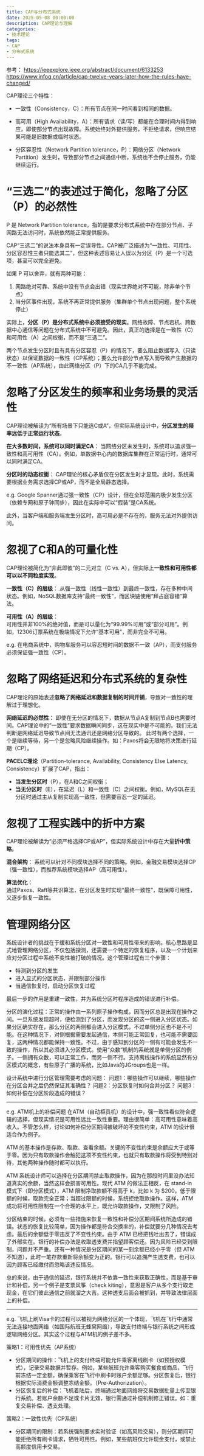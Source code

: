 ```yaml
---
title: CAP与分布式系统
date: 2025-05-08 00:00:00
description: CAP理论与理解
categories: 
- 技术理论
tags:
- CAP
- 分布式系统
---
```


参考：
https://ieeexplore.ieee.org/abstract/document/6133253
https://www.infoq.cn/article/cap-twelve-years-later-how-the-rules-have-changed/

CAP理论三个特性：

- 一致性（Consistency，C）：所有节点在同一时间看到相同的数据。

- 高可用（High Availability，A）：所有请求（读/写）都能在合理时间内得到响应，即使部分节点出现故障。系统始终对外提供服务，不拒绝请求，但响应结果可能是旧数据或临时状态。

- 分区容忍性（Network Partition tolerance，P）：网络分区（Network Partition）发生时，导致部分节点之间通信中断，系统也不会停止服务，仍能继续运行。

# “三选二”的表述过于简化，忽略了分区（P）的必然性

P 是 Network Partition tolerance，指的是要求分布式系统中存在部分节点、子网路无法访问时，系统依然能正常提供服务。

CAP“三选二”的说法本身具有一定误导性。CAP被广泛描述为“一致性、可用性、分区容忍性三者只能选其二”，但这种表述容易让人误以为分区（P）是一个可选项，甚至可以完全避免。

如果 P 可以舍弃，就有两种可能：  
1. 网路绝对可靠、系统中没有节点会出错（现实世界绝对不可能，除非单个节点）
2. 当分区事件出现，系统不再正常提供服务（集群单个节点出现问题，整个系统停止）

实际上，**分区（P）是分布式系统中必须接受的现实**。网络故障、节点宕机、跨数据中心通信等问题在分布式系统中不可避免。因此，真正的选择是在一致性（C）和可用性（A）之间权衡，而不是“三选二”。

两个节点发生分区时且有具有分区容忍（P）的情况下，要么阻止数据写入（只读状态）以保证数据的一致性（CP系统）；要么允许部分节点写入而导致产生数据的不一致性（AP系统），由此网络分区（P）下的CA几乎不能完成。

# 忽略了分区发生的频率和业务场景的灵活性

CAP理论被解读为“所有场景下只能选C或A”，但实际系统设计中，**分区发生的频率远低于正常运行状态**。

**在大多数时间，系统可以同时满足CA**：
当网络分区未发生时，系统可以追求强一致性和高可用性（CA）。例如，单数据中心内的数据库集群在正常运行时，通常可以同时满足CA。

**分区时的动态权衡**：
CAP理论的核心矛盾仅在分区发生时才显现。此时，系统需要根据业务需求选择CP或AP，而不是全局静态选择。

e.g.
Google Spanner通过强一致性（CP）设计，但在全球范围内极少发生分区（依赖专网和原子钟同步），因此在实际中可以“假装”是CA系统。

此外，当客户端和服务端发生分区时，高可用必是不存在的，服务无法对外提供访问。

# 忽视了C和A的可量化性

CAP理论被简化为“非此即彼”的二元对立（C vs. A），但实际上**一致性和可用性都可以以不同粒度实现**。

**一致性（C）的层级**：
从强一致性（线性一致性）到最终一致性，存在多种中间状态。例如，NoSQL数据库支持“最终一致性”，而区块链使用“拜占庭容错”算法。

**可用性（A）的层级**：  
可用性并非100%的绝对值，而是可以量化为“99.99%可用”或“部分可用”。例如，12306订票系统在极端情况下允许“基本可用”，而非完全不可用。

e.g.
在电商系统中，购物车服务可以容忍短时间的数据不一致（AP），而支付服务必须保证强一致性（CP）。

# 忽略了网络延迟和分布式系统的复杂性

CAP理论的原始表述**忽略了网络延迟和数据复制的时间开销**，导致对一致性的理解过于理想化。

**网络延迟的必然性**：
即使在无分区的情况下，数据从节点A复制到节点B也需要时间。CAP理论中的“一致性”要求数据瞬间同步，这在现实中是不可能的。我们无法判断是网络延迟导致节点间无法通讯还是网络分区导致的。
此时有两个选择，一个是继续等待，另一个是忽略风险继续操作。如：Paxos将会无限地将决策进行延期（CP）。

**PACELC理论**（Partition-tolerance, Availability, Consistency Else Latency, Consistency）扩展了CAP，指出：
- **当发生分区时**（P），在A和C之间权衡；
- **当无分区时**（E），在延迟（L）和一致性（C）之间权衡。例如，MySQL在无分区时通过主从复制实现高一致性，但需要容忍一定的延迟。

# 忽视了工程实践中的折中方案

CAP理论被解读为“必须严格选择CP或AP”，但实际系统设计中存在大量**折中策略**。

**混合架构**：
系统可以针对不同模块选择不同的策略。例如，金融交易模块选择CP（强一致性），而推荐系统模块选择AP（高可用性）。

**算法优化**：  
通过Paxos、Raft等共识算法，在分区发生时实现“最终一致性”，既保障可用性，又逐步恢复一致性。

# 管理网络分区

系统设计者的挑战在于缓和系统分区对一致性和可用性带来的影响。核心思路是显式地管理网络分区，不仅包括探测，还需要一个特定的恢复程序，以及一个计划来应对分区过程中系统不变性被打破的情况。这个管理过程有三个步骤：

- 特测到分区的发生
- 进入显式的分区状态，并限制部分操作
- 当通信恢复时，启动分区恢复过程

最后一步的作用是重建一致性，并为系统分区时程序造成的错误进行补偿。

分区的演化过程：正常的操作由一系列原子操作构成，因而分区总是出现在操作之间。一旦系统发现超时，便检测到了分区，而发现分区的这一侧进入分区状态。如果分区确实存在，那么分区的两侧都会进入分区模式，不过单侧分区也不是不可能。在这种情况下，对侧根据需要发起通信，本侧可能正常回复，也可能不需要回复，这两种情况都能保持一致性。不过，由于感知到分区的一侧有可能会发生不一致的操作，所以其必须进入分区模式。使用“众数”机制的系统就是单侧分区的例子。一侧拥有众数，可以正常工作，而另一侧不行。支持离线操作的系统显然有分区模式的概念，有些原子广播的系统，比如Java的JGroups也是一样。

设计系统中进行分区管理需要考虑的问题：
问题1：哪些操作可以继续，哪些操作在分区合并之后仍然保证其准确性？
问题2：分区恢复时如何合并分区？
问题3：如何补偿在分区阶段造成的错误？

---

e.g.
ATM机上的补偿问题
在ATM（自动柜员机）的设计中，强一致性看似符合逻辑的选择，但现实情况是可用性远比一致性重要。理由很简单：高可用性意味着高收入。不管怎么样，讨论如何补偿分区期间被破坏的不变性约束，ATM 的设计很适合作为例子。

ATM 的基本操作是存款、取款、查看余额。关键的不变性约束是余额应大于或等于零。因为只有取款操作会触犯这项不变性约束，也就只有取款操作将受到特别对待，其他两种操作随时都可以执行。

ATM 系统设计师可以选择在分区期间禁止取款操作，因为在那段时间里没办法知道真实的余额，当然这样会损害可用性。现代 ATM 的做法正相反，在 stand-in 模式下（即分区模式），ATM 限制净取款额不得高于 k，比如 k 为 $200。低于限额的时候，取款完全正常；当超过限额的时候，系统拒绝取款操作。这样，ATM 成功将可用性限制在一个合理的水平上，既允许取款操作，又限制了风险。

分区结束的时候，必须有一些措施来恢复一致性和补偿分区期间系统所造成的错误。状态的恢复比较简单，因为操作都是符合交换率的，补偿就要分几种情况去考虑。最后的余额低于零违反了不变性约束。由于 ATM 已经把钱吐出去了，错误成了外部实在。银行的补偿办法是收取透支费并指望顾客偿还。因为风险已经受到限制，问题并不严重。还有一种情况是分区期间的某一刻余额已经小于零（但 ATM 不知道），此时一笔存款重新将余额变为正的。银行可以追溯产生透支费，也可以因为顾客已经缴付而忽略该违反情况。

总的来说，由于通信的延迟，银行系统并不依靠一致性来获取正确性，而是基于审计和补偿。另一个例子是支票风筝（check kiting），意思是客户从多个支行取走现金，在它们彼此通信之前就溜之大吉。这种透支后面会被抓到，并导致法律层面上的补偿。

---

e.g.
飞机上刷Visa卡的过程可以被视为网络分区的一个体现，飞机在飞行中通常无法连接地面网络（如国际航班无蜂窝网络），导致支付终端与银行系统之间形成逻辑网络分区。其实这个过程与ATM机的例子差不多。

策略1：可用性优先（AP系统）

- 分区期间的操作：飞机上的支付终端可能允许乘客离线刷卡（如预授权模式），记录交易数据并暂存。例如，某些航班允许乘客购买餐食或商品，飞行前冻结一定金额，确保乘客在飞行中刷卡时账户余额足够。分区恢复后，银行根据实际消费金额调整冻结金额。（Pre-Authorization）。
- 分区恢复后的补偿：飞机着陆后，终端通过地面网络将交易数据批量上传至银行系统。若账户余额不足或卡片无效，银行需通过补偿机制修正错误。如：重复交易补偿、透支处理。

策略2：一致性优先（CP系统）

- 分区期间的限制：若系统强制要求实时验证（如高风险交易），则分区期间可能拒绝所有刷卡请求，牺牲可用性。例如，某些航班仅允许现金支付，或禁止高额度信用卡交易。



